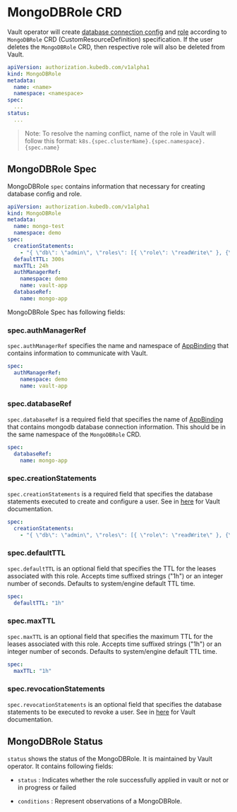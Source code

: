 # MongoDBRole CRD

Vault operator will create [database connection config](https://www.vaultproject.io/api/secret/databases/mongodb.html#configure-connection) and [role](https://www.vaultproject.io/api/secret/databases/index.html#create-role) according to `MongoDBRole` CRD (CustomResourceDefinition) specification. If the user deletes the `MongoDBRole` CRD, then respective role will also be deleted from Vault.

```yaml
apiVersion: authorization.kubedb.com/v1alpha1
kind: MongoDBRole
metadata:
  name: <name>
  namespace: <namespace>
spec:
  ...
status:
  ...
```

> Note: To resolve the naming conflict, name of the role in Vault will follow this format: `k8s.{spec.clusterName}.{spec.namespace}.{spec.name}`

## MongoDBRole Spec

MongoDBRole `spec` contains information that necessary for creating database config and role.

```yaml
apiVersion: authorization.kubedb.com/v1alpha1
kind: MongoDBRole
metadata:
  name: mongo-test
  namespace: demo
spec:
  creationStatements:
    - "{ \"db\": \"admin\", \"roles\": [{ \"role\": \"readWrite\" }, {\"role\": \"read\", \"db\": \"foo\"}] }"
  defaultTTL: 300s
  maxTTL: 24h
  authManagerRef:
    namespace: demo
    name: vault-app
  databaseRef:
    name: mongo-app
```

MongoDBRole Spec has following fields:

### spec.authManagerRef

`spec.authManagerRef` specifies the name and namespace of [AppBinding](/docs/concepts/appbinding-crds/appbinding.md) that contains information to communicate with Vault.

```yaml
spec:
  authManagerRef:
    namespace: demo
    name: vault-app
```

### spec.databaseRef

`spec.databaseRef` is a required field that specifies the name of [AppBinding](/docs/concepts/appbinding-crds/appbinding.md) that contains mongodb database connection information. This should be in the same namespace of the `MongoDBRole` CRD.

```yaml
spec:
  databaseRef:
    name: mongo-app
```

### spec.creationStatements

`spec.creationStatements` is a required field that specifies the database statements executed to create and configure a user. See in [here](https://www.vaultproject.io/api/secret/databases/mongodb.html#creation_statements) for Vault documentation. 

```yaml
spec:
  creationStatements:
    - "{ \"db\": \"admin\", \"roles\": [{ \"role\": \"readWrite\" }, {\"role\": \"read\", \"db\": \"foo\"}] }"
```

### spec.defaultTTL

`spec.defaultTTL` is an optional field that specifies the TTL for the leases associated with this role. Accepts time suffixed strings ("1h") or an integer number of seconds. Defaults to system/engine default TTL time.

```yaml
spec:
  defaultTTL: "1h"
```

### spec.maxTTL

`spec.maxTTL` is an optional field that specifies the maximum TTL for the leases associated with this role. Accepts time suffixed strings ("1h") or an integer number of seconds. Defaults to system/engine default TTL time.

```yaml
spec:
  maxTTL: "1h"
```

### spec.revocationStatements

`spec.revocationStatements` is an optional field that specifies the database statements to be executed to revoke a user. See in [here](https://www.vaultproject.io/api/secret/databases/mongodb.html#revocation_statements) for Vault documentation. 

## MongoDBRole Status

`status` shows the status of the MongoDBRole. It is maintained by Vault operator. It contains following fields:

- `status` : Indicates whether the role successfully applied in vault or not or in progress or failed

- `conditions` : Represent observations of a MongoDBRole.

